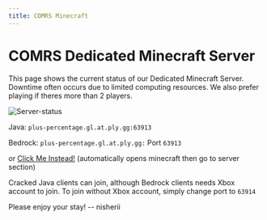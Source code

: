 ```yaml
---
title: COMRS Minecraft
---
```


# COMRS Dedicated Minecraft Server
This page shows the current status of our Dedicated Minecraft Server. Downtime often occurs due to limited computing resources. We also prefer playing if theres more than 2 players.

![Server-status](https://mcapi.us/server/image?ip=plus-percentage.gl.at.ply.gg&port=63913&theme=dark&title=)

Java: `plus-percentage.gl.at.ply.gg:63913`

Bedrock: `plus-percentage.gl.at.ply.gg:` 
Port `63913` 

or [Click Me Instead!](minecraft:?addExternalServer=COMRS|plus-percentage.gl.at.ply.gg:63913) (automatically opens minecraft then go to server section)


Cracked Java clients can join, although Bedrock clients needs Xbox account to join. To join without Xbox account, simply change port to `63914`


Please enjoy your stay!
-- nisherii
